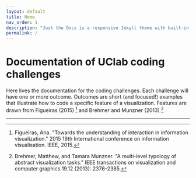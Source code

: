 ```yaml
---
layout: default
title: Home
nav_order: 1
description: "Just the Docs is a responsive Jekyll theme with built-in search that is easily customizable and hosted on GitHub Pages."
permalink: /
---
```


# Documentation of UClab coding challenges

Here lives the documentation for the coding challenges. Each challenge will have one or more outcome.
Outcomes are short (and focused!) examples that illustrate how to code a specific feature of a visualization.
Features are drawn from Figueiras (2015) [^1] and Brehmer and Munzner (2013) [^2]


----
[^1]: Figueiras, Ana. "Towards the understanding of interaction in information visualization." 2015 19th International conference on information visualisation. IEEE, 2015.
[^2]: Brehmer, Matthew, and Tamara Munzner. "A multi-level typology of abstract visualization tasks." IEEE transactions on visualization and computer graphics 19.12 (2013): 2376-2385.